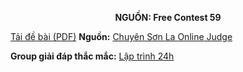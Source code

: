 **<center>NGUỒN: Free Contest 59</center>**

[Tải đề bài (PDF)](/statements/2316/DICE.pdf)
**Nguồn:** [Chuyên Sơn La Online Judge](http://csloj.ddns.net/)

**Group giải đáp thắc mắc:** [Lập trình 24h](https://www.facebook.com/groups/1386904321519984)
